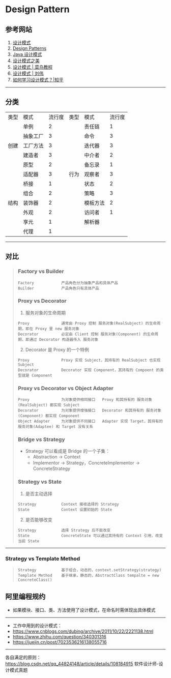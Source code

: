 # Design Pattern

## 参考网站
1. [设计模式](https://refactoringguru.cn/design-patterns)
2. [Design Patterns](https://sourcemaking.com/design_patterns)
3. [Java 设计模式](http://c.biancheng.net/design_pattern/)
4. [设计模式之美](https://pan.baidu.com/disk/home?#/all?vmode=list&path=%2F%E8%AE%BE%E8%AE%A1%E6%A8%A1%E5%BC%8F%E4%B9%8B%E7%BE%8E)
5. [设计模式 | 菜鸟教程](https://www.runoob.com/design-pattern/design-pattern-intro.html)
6. [设计模式 | 刘伟](https://blog.csdn.net/lovelion/category_738450.html)
7. [如何学习设计模式？|知乎](https://www.zhihu.com/question/308850392/answer/1324509357)
---
## 分类
<table>
    <tr>
        <td>类型</td>
        <td>模式</td>
        <td>流行度</td>
        <td>类型</td>
        <td>模式</td>
        <td>流行度</td>
    </tr>
    <tr>
        <td rowspan="5">创建</td>
        <td>单例</td>
        <td>2</td>
        <td rowspan="11">行为</td>
        <td>责任链</td>
        <td>1</td>
    </tr>
    <tr>
        <td>抽象工厂</td>
        <td>3</td>
        <td>命令</td>
        <td>3</td>
    </tr>
    <tr>
        <td>工厂方法</td>
        <td>3</td>
        <td>迭代器</td>
        <td>3</td>
    </tr>
    <tr>
        <td>建造者</td>
        <td>3</td>
        <td>中介者</td>
        <td>2</td>
    </tr>
    <tr>
        <td>原型</td>
        <td>2</td>
        <td>备忘录</td>
        <td>1</td>
    </tr>
    <tr>
        <td rowspan="7">结构</td>
        <td>适配器</td>
        <td>3</td>
        <td>观察者</td>
        <td>3</td>
    </tr>
    <tr>
        <td>桥接</td>
        <td>1</td>
        <td>状态</td>
        <td>2</td>
    </tr>
    <tr>
        <td>组合</td>
        <td>2</td>
        <td>策略</td>
        <td>3</td>
    </tr>
    <tr>
        <td>装饰器</td>
        <td>2</td>
        <td>模板方法</td>
        <td>2</td>
    </tr>
    <tr>
        <td>外观</td>
        <td>2</td>
        <td>访问者</td>
        <td>1</td>
    </tr>
    <tr>
        <td>享元</td>
        <td>1</td>
        <td>解析器</td>
        <td></td>
    </tr>
    <tr>
        <td>代理</td>
        <td>1</td>
    </tr>
</table>

---
## 对比
>### Factory vs Builder
>```
>Factory            产品角色分为抽象产品和具体产品
>Builder            产品角色只有具体产品
>```
>### Proxy vs Decorator
>1. 服务对象的生命周期
>```
>Proxy              通常由 Proxy 控制 服务对象(RealSubject) 的生命周期，即在 Proxy 里 new 服务对象
>Decorator          必定由 Client 控制 服务对象(Component) 的生命周期，即通过 Decorator 构造器传入 服务对象
>```
>2. Decorator 是 Proxy 的一个特例
>```
>Proxy              Proxy 实现 Subject，其持有的 RealSubject 也实现 Subject
>Decorator          Decorator 实现 Component，其持有的 Compoent 的类型就是 Component
>```
>### Proxy vs Decorator vs Object Adapter
>```
>Proxy              为对象提供相同接口   Proxy 和其持有的 服务对象(RealSubject) 都实现 Subject
>Decorator          为对象提供增强接口   Decorator 和其持有的 服务对象(Component) 都实现 Component
>Object Adapter     为对象提供不同接口   Adapter 实现 Target，其持有的 服务对象(Adaptee) 和 Target 没有关系
>```
>### Bridge vs Strategy
>- Strategy 可以看成是 Bridge 的一个子集：
>   - Abstraction → Context
>   - Implementor → Strategy，ConcreteImplementor → ConcreteStrategy
>### Strategy vs State
>1. 是否主动选择
>```
>Strategy           Context 接收选择的 Strategy 
>State              Context 设置初始的 State
>```
>2. 是否能够改变
>```
>Strategy           选择 Strategy 后不能改变 
>State              ConcreteState 可以通过其持有的 Context 引用，改变当前 State
>```
---
### Strategy vs Template Method
>```
>Strategy           基于组合，动态的，context.setStrategy(strategy)
>Template Method    基于继承，静态的，AbstractClass tempalte = new ConcreteClass()
>```
## 阿里编程规约
- 如果模块、接口、类、方法使用了设计模式，在命名时需体现出具体模式
---
* 工作中用到的设计模式：
* https://www.cnblogs.com/dubing/archive/2011/10/22/2221138.html
* https://www.zhihu.com/question/340301316
* https://juejin.cn/post/7023536216138055716
---
各自满足的原则：https://blog.csdn.net/qq_44824148/article/details/108184915
软件设计师-设计模式真题